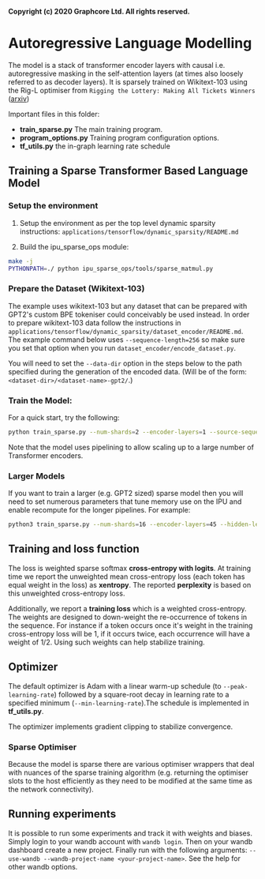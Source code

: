 **Copyright (c) 2020 Graphcore Ltd. All rights reserved.**

# Autoregressive Language Modelling
The model is a stack of transformer encoder layers with causal i.e. autoregressive masking in the self-attention layers (at times also loosely referred to as decoder layers).
It is sparsely trained on Wikitext-103 using the Rig-L optimiser from `Rigging the Lottery: Making All Tickets Winners` ([arxiv](https://arxiv.org/abs/1911.11134))

Important files in this folder:
- **train_sparse.py** The main training program.
- **program_options.py** Training program configuration options. 
- **tf_utils.py** the in-graph learning rate schedule

## Training a Sparse Transformer Based Language Model
### Setup the environment
1) Setup the environment as per the top level dynamic sparsity instructions: `applications/tensorflow/dynamic_sparsity/README.md`

2) Build the ipu_sparse_ops module:
```bash
make -j
PYTHONPATH=./ python ipu_sparse_ops/tools/sparse_matmul.py
```

### Prepare the Dataset (Wikitext-103)

The example uses wikitext-103 but any dataset that can be prepared with GPT2's custom BPE tokeniser could conceivably be used instead. In order to prepare
wikitext-103 data follow the instructions in `applications/tensorflow/dynamic_sparsity/dataset_encoder/README.md`. The example command below uses
`--sequence-length=256` so make sure you set that option when you run `dataset_encoder/encode_dataset.py`. 

You will need to set the `--data-dir` option in the steps below to the path specified during the generation of the encoded data. (Will be of the form: `<dataset-dir>/<dataset-name>-gpt2/`.)

### Train the Model:

For a quick start, try the following:
```bash
python train_sparse.py --num-shards=2 --encoder-layers=1 --source-sequence-length 256 --hidden-length=768 --ff-length=3072 --source-vocab-length=30000 --repeat-count=100 --warmup-steps=1000 --cooldown-steps=10000 --peak-learning-rate=2e-4 --min-learning-rate=8e-6 --nepochs=100 --prune-ratio 0.3 --block-size 16 --pooling-type=AVG --pipeline --gradient-accumulation-count 60 --data-dir <path-to-your-encoder-results>
```
Note that the model uses pipelining to allow scaling up to a large number of Transformer encoders.

### Larger Models
If you want to train a larger (e.g. GPT2 sized) sparse model then you will need to set numerous parameters that tune memory use on the IPU and enable recompute for the longer pipelines. For example:
```bash
python3 train_sparse.py --num-shards=16 --encoder-layers=45 --hidden-length=1600 --ff-length=6400 --source-vocab-length=50000 --warmup-steps=2000 --cooldown-steps=10000 --peak-learning-rate=0.00025 --decay-power 0.8 --min-learning-rate=8e-6 --nepochs=100 --pipeline --repeat-count 100 --data-dir <path-to-encoded-data> --source-sequence-length 256 --gradient-accumulation-count 376 --dtype=float16 --block-size=16 --sparse-matmul-options='{"metaInfoBucketOversizeProportion":0.2,"partialsType":"half","availableMemoryProportion":0.4}' --encoder-stage-dense-matmul-options='{"availableMemoryProportion":"0.15"}' --sparsity=0.9 --pooling-type=AVG --prune-ratio 0.5  --grad-acculation-mode Avg --scale-grad-pre-acc --recompute --extra-poplar-options-sync-enable
```

## Training and loss function
The loss is weighted sparse softmax **cross-entropy with logits**. At training time we report the unweighted mean cross-entropy loss (each token has equal weight in the loss) as **xentropy**. The reported **perplexity** is based on this unweighted cross-entropy loss.

Additionally, we report a **training loss** which is a weighted cross-entropy. The weights are designed to down-weight the re-occurrence of tokens in the sequence. For instance if a token occurs once it's weight in the training cross-entropy loss will be 1, if it occurs twice, each occurrence will have a weight of 1/2. Using such weights can help stabilize training.

## Optimizer
The default optimizer is Adam with a linear warm-up schedule (to `--peak-learning-rate`) followed by a square-root decay in learning rate to a specified minimum (`--min-learning-rate`).The schedule is implemented in **tf_utils.py**.

The optimizer implements gradient clipping to stabilize convergence.

### Sparse Optimiser

Because the model is sparse there are various optimiser wrappers that deal with nuances of the sparse training algorithm (e.g. returning the optimiser slots to the host efficiently
as they need to be modified at the same time as the network connectivity).

## Running experiments
It is possible to run some experiments and track it with weights and biases. Simply login to your wandb account with `wandb login`. Then on your wandb dashboard create a new project. Finally run with the following arguments: `--use-wandb --wandb-project-name <your-project-name>`. See the help for other wandb options.